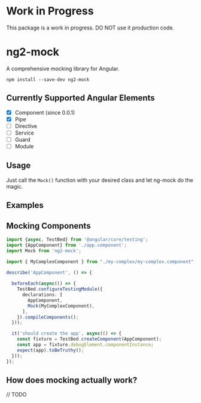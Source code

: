 # Work in Progress

This package is a work in progress. DO NOT use it production code.

# ng2-mock

A comprehensive mocking library for Angular.

```
npm install --save-dev ng2-mock
```

## Currently Supported Angular Elements

- [x] Component (since 0.0.1)
- [x] Pipe
- [ ] Directive
- [ ] Service
- [ ] Guard
- [ ] Module

## Usage

Just call the `Mock()` function with your desired class and let ng-mock do the magic.

## Examples

## Mocking Components
```typescript
import {async, TestBed} from '@angular/core/testing';
import {AppComponent} from './app.component';
import Mock from 'ng2-mock';

import { MyComplexComponent } from "./my-complex/my-complex.component";

describe('AppComponent', () => {
  
  beforeEach(async(() => {
    TestBed.configureTestingModule({
      declarations: [
        AppComponent,
        Mock(MyComplexComponent),
      ],
    }).compileComponents();
  }));

  it('should create the app', async(() => {
    const fixture = TestBed.createComponent(AppComponent);
    const app = fixture.debugElement.componentInstance;
    expect(app).toBeTruthy();
  }));
});
```

## How does mocking actually work?

// TODO
